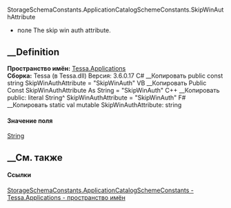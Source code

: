#
StorageSchemaConstants.ApplicationCatalogSchemeConstants.SkipWinAuthAttribute
- поле
The skip win auth attribute.
## __Definition
 **Пространство имён:** [Tessa.Applications](N_Tessa_Applications.htm)  
 **Сборка:** Tessa (в Tessa.dll) Версия: 3.6.0.17
C# __Копировать
     public const string SkipWinAuthAttribute = "SkipWinAuth"
VB __Копировать
     Public Const SkipWinAuthAttribute As String = "SkipWinAuth"
C++ __Копировать
     public:
    literal String^ SkipWinAuthAttribute = "SkipWinAuth"
F# __Копировать
     static val mutable SkipWinAuthAttribute: string
#### Значение поля
[String](https://learn.microsoft.com/dotnet/api/system.string)
##  __См. также
#### Ссылки
[StorageSchemaConstants.ApplicationCatalogSchemeConstants -
](T_Tessa_Applications_StorageSchemaConstants_ApplicationCatalogSchemeConstants.htm)
[Tessa.Applications - пространство имён](N_Tessa_Applications.htm)
